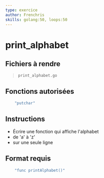 ```yaml
---
type: exercice
author: Frenchris
skills: golang:50, loops:50
---
```


# print_alphabet

## Fichiers à rendre

> `print_alphabet.go`

## Fonctions autorisées

```go
    "putchar"
```
## Instructions

- Écrire une fonction qui affiche l'alphabet 
- de 'a' à 'z'
- sur une seule ligne

## Format requis

```go
    "func printAlphabet()"
```








